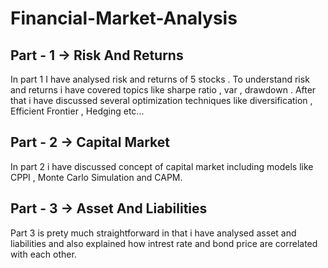 # Financial-Market-Analysis
## Part - 1 -> Risk And Returns

In part 1 I have analysed risk and returns of 5 stocks . To understand risk and returns i have covered topics like sharpe ratio , var , drawdown . After that i have discussed several optimization techniques like diversification , Efficient Frontier , Hedging etc...

## Part - 2 -> Capital Market

In part 2 i have discussed concept of capital market including models like CPPI , Monte Carlo Simulation and CAPM.

## Part - 3 -> Asset And Liabilities

Part 3 is prety much straightforward in that i have analysed asset and liabilities and also explained how intrest rate and bond price are correlated with each other.

